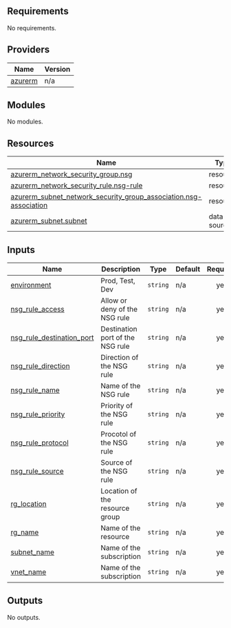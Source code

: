 <!-- BEGIN_TF_DOCS -->
## Requirements

No requirements.

## Providers

| Name | Version |
|------|---------|
| <a name="provider_azurerm"></a> [azurerm](#provider\_azurerm) | n/a |

## Modules

No modules.

## Resources

| Name | Type |
|------|------|
| [azurerm_network_security_group.nsg](https://registry.terraform.io/providers/hashicorp/azurerm/latest/docs/resources/network_security_group) | resource |
| [azurerm_network_security_rule.nsg-rule](https://registry.terraform.io/providers/hashicorp/azurerm/latest/docs/resources/network_security_rule) | resource |
| [azurerm_subnet_network_security_group_association.nsg-association](https://registry.terraform.io/providers/hashicorp/azurerm/latest/docs/resources/subnet_network_security_group_association) | resource |
| [azurerm_subnet.subnet](https://registry.terraform.io/providers/hashicorp/azurerm/latest/docs/data-sources/subnet) | data source |

## Inputs

| Name | Description | Type | Default | Required |
|------|-------------|------|---------|:--------:|
| <a name="input_environment"></a> [environment](#input\_environment) | Prod, Test, Dev | `string` | n/a | yes |
| <a name="input_nsg_rule_access"></a> [nsg\_rule\_access](#input\_nsg\_rule\_access) | Allow or deny of the NSG rule | `string` | n/a | yes |
| <a name="input_nsg_rule_destination_port"></a> [nsg\_rule\_destination\_port](#input\_nsg\_rule\_destination\_port) | Destination port of the NSG rule | `string` | n/a | yes |
| <a name="input_nsg_rule_direction"></a> [nsg\_rule\_direction](#input\_nsg\_rule\_direction) | Direction of the NSG rule | `string` | n/a | yes |
| <a name="input_nsg_rule_name"></a> [nsg\_rule\_name](#input\_nsg\_rule\_name) | Name of the NSG rule | `string` | n/a | yes |
| <a name="input_nsg_rule_priority"></a> [nsg\_rule\_priority](#input\_nsg\_rule\_priority) | Priority of the NSG rule | `string` | n/a | yes |
| <a name="input_nsg_rule_protocol"></a> [nsg\_rule\_protocol](#input\_nsg\_rule\_protocol) | Procotol of the NSG rule | `string` | n/a | yes |
| <a name="input_nsg_rule_source"></a> [nsg\_rule\_source](#input\_nsg\_rule\_source) | Source of the NSG rule | `string` | n/a | yes |
| <a name="input_rg_location"></a> [rg\_location](#input\_rg\_location) | Location of the resource group | `string` | n/a | yes |
| <a name="input_rg_name"></a> [rg\_name](#input\_rg\_name) | Name of the resource | `string` | n/a | yes |
| <a name="input_subnet_name"></a> [subnet\_name](#input\_subnet\_name) | Name of the subscription | `string` | n/a | yes |
| <a name="input_vnet_name"></a> [vnet\_name](#input\_vnet\_name) | Name of the subscription | `string` | n/a | yes |

## Outputs

No outputs.
<!-- END_TF_DOCS -->